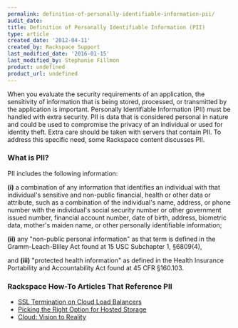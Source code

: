 ```yaml
---
permalink: definition-of-personally-identifiable-information-pii/
audit_date:
title: Definition of Personally Identifiable Information (PII)
type: article
created_date: '2012-04-11'
created_by: Rackspace Support
last_modified_date: '2016-01-15'
last_modified_by: Stephanie Fillmon
product: undefined
product_url: undefined
---
```


When you evaluate the security requirements of an application, the
sensitivity of information that is being stored, processed, or
transmitted by the application is important. Personally Identifiable
Information (PII) must be handled with extra security. PII is data that
is considered personal in nature and could be used to compromise the
privacy of an individual or used for identity theft. Extra care should
be taken with servers that contain PII. To address this specific need,
some Rackspace content discusses PII.

### What is PII?

PII includes the following information:

**(i)** a combination of any information that identifies an individual
with that individual's sensitive and non-public financial, health or
other data or attribute, such as a combination of the individual's name,
address, or phone number with the individual's social security number or
other government issued number, financial account number, date of birth,
address, biometric data, mother's maiden name, or other
personally identifiable information;

**(ii)** any "non-public personal information" as that term is defined
in the Gramm-Leach-Bliley Act found at 15 USC Subchapter 1, &sect;6809(4),

and **(iii)** "protected health information" as defined in the Health
Insurance Portability and Accountability Act found at 45 CFR &sect;160.103.

### Rackspace How-To Articles That Reference PII

-   [SSL Termination on Cloud Load Balancers](/how-to/cloud-load-balancers-faq)
-   [Picking the Right Option for Hosted Storage](/white-paper/picking-the-right-option-for-hosted-storage)
-   [Cloud: Vision to Reality](/white-paper/cloud-vision-to-reality)
